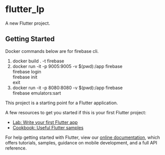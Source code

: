 # flutter_lp

A new Flutter project.

## Getting Started

Docker commands below are for firebase cli.

1.  docker build . -t firebase
2.  docker run -it -p 9005:9005 -v $(pwd):/app firebase  
    firebase login  
    firebase init  
    exit
3.  docker run -it -p 8080:8080 -v $(pwd):/app firebase  
    firebase emulators:sart

This project is a starting point for a Flutter application.

A few resources to get you started if this is your first Flutter project:

- [Lab: Write your first Flutter app](https://flutter.dev/docs/get-started/codelab)
- [Cookbook: Useful Flutter samples](https://flutter.dev/docs/cookbook)

For help getting started with Flutter, view our
[online documentation](https://flutter.dev/docs), which offers tutorials,
samples, guidance on mobile development, and a full API reference.
